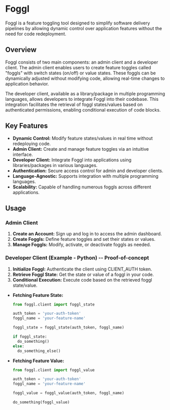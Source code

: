 # Foggl

Foggl is a feature toggling tool designed to simplify software delivery pipelines by allowing dynamic control over application features without the need for code redeployment.

## Overview

Foggl consists of two main components: an admin client and a developer client. The admin client enables users to create feature toggles called "foggls" with switch states (on/off) or value states. These foggls can be dynamically adjusted without modifying code, allowing real-time changes to application behavior.

The developer client, available as a library/package in multiple programming languages, allows developers to integrate Foggl into their codebase. This integration facilitates the retrieval of foggl states/values based on authenticated permissions, enabling conditional execution of code blocks.

## Key Features

- **Dynamic Control:** Modify feature states/values in real time without redeploying code.
- **Admin Client:** Create and manage feature toggles via an intuitive interface.
- **Developer Client:** Integrate Foggl into applications using libraries/packages in various languages.
- **Authentication:** Secure access control for admin and developer clients.
- **Language-Agnostic:** Supports integration with multiple programming languages.
- **Scalability:** Capable of handling numerous foggls across different applications.

## Usage

### Admin Client

1. **Create an Account:** Sign up and log in to access the admin dashboard.
2. **Create Foggls:** Define feature toggles and set their states or values.
3. **Manage Foggls:** Modify, activate, or deactivate foggls as needed.

### Developer Client (Example - Python) -- Proof-of-concept

1. **Initialize Foggl:** Authenticate the client using CLIENT_AUTH token.
2. **Retrieve Foggl State:** Get the state or value of a foggl in your code.
3. **Conditional Execution:** Execute code based on the retrieved foggl state/value.

- **Fetching Feature State:**

  ```python
  from foggl.client import foggl_state

  auth_token = 'your-auth-token'
  foggl_name = 'your-feature-name'

  foggl_state = foggl_state(auth_token, foggl_name)
  
  if foggl_state:
    do_something()
  else:
    do_something_else()

  ```

- **Fetching Feature Value:**

  ```python
  from foggl.client import foggl_value

  auth_token = 'your-auth-token'
  foggl_name = 'your-feature-name'

  foggl_value = foggl_value(auth_token, foggl_name)
  
  do_something(foggl_value)

  ```